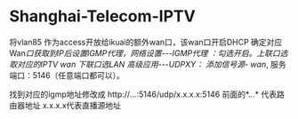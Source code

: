 # Shanghai-Telecom-IPTV
将vlan85 作为access开放给ikuai的额外wan口，该wan口开启DHCP 
确定对应Wan*口获取到IP后设置IGMP代理，网络设置---IGMP代理  ：勾选开启。上联口选取对应的IPTV wan 下联口选LAN
高级应用---UDPXY：   添加信号源- wan*,  服务端口：5146（任意端口都可以）。

找到对应的igmp地址修改成   http://*.*.*.*:5146/udp/x.x.x.x:5146     前面的*.*.*.* 代表路由器地址     x.x.x.x代表直播源地址
